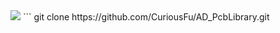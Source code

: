  
<img src="https://lh6.googleusercontent.com/-Yn64tjOW7Vo/U-jG4QG0ZGI/AAAAAAAAKM8/2cyZLPPg3cU/s1600/Package.png" />
```
git clone https://github.com/CuriousFu/AD_PcbLibrary.git

```
